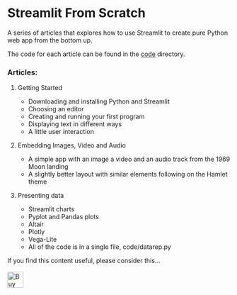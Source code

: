 # Streamlit From Scratch

A series of articles that explores how to use Streamlit to create pure Python web app from the bottom up.

The code for each article can be found in the [code](./code) directory.

### Articles:

1. Getting Started
    
    - Downloading and installing Python and Streamlit
    - Choosing an editor
    - Creating and running your first program
    - Displaying text in different ways
    - A little user interaction
    
2. Embedding Images, Video and Audio
    - A simple app with an image a video and an audio track from the 1969 Moon landing
    - A slightly better layout with similar elements following on the Hamlet theme

3. Presenting data
    - Streamlit charts
    - Pyplot and Pandas plots
    - Altair
    - Plotly
    - Vega-Lite
    - All of the code is in a single file, code/datarep.py

If you find this content useful, please consider this... <br/><br/>
<a href='https://ko-fi.com/M4M64THKG' target='_blank'><img height='36' style='border:0px;height:36px;' src='https://cdn.ko-fi.com/cdn/kofi2.png?v=2' border='0' alt='Buy Me a Coffee at ko-fi.com' /></a>
